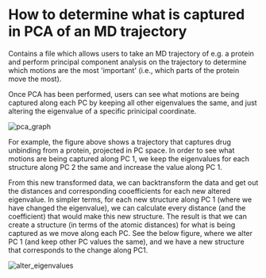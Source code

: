 # How to determine what is captured in PCA of an MD trajectory

Contains a file which allows users to take an MD trajectory of e.g. a protein and perform principal component analysis on the trajectory to determine which motions are the most 'important' (i.e., which parts of the protein move the most).

Once PCA has been performed, users can see what motions are being captured along each PC by keeping all other eigenvalues the same, and just altering the eigenvalue of a specific prinicipal coordinate. 

![pca_graph](https://user-images.githubusercontent.com/42864940/164477110-8ede716b-0f23-4ab5-8764-86c6c8930207.png)

For example, the figure above shows a trajectory that captures drug unbinding from a protein, projected in PC space. In order to see what motions are being captured along PC 1, we keep the eigenvalues for each structure along PC 2 the same and increase the value along PC 1. 

From this new transformed data, we can backtransform the data and get out the distances and corresponding cooefficients for each new altered eigenvalue. In simpler terms, for each new structure along PC 1 (where we have changed the eigenvalue), we can calculate every distance (and the coefficient) that would make this new structure. The result is that we can create a structure (in terms of the atomic distances) for what is being captured as we move along each PC. See the below figure, where we alter PC 1 (and keep other PC values the same), and we have a new structure that corresponds to the change along PC1. 

![alter_eigenvalues](https://user-images.githubusercontent.com/42864940/164478315-744ccc76-7f50-4747-9ceb-0ec8a3a721b2.png)
